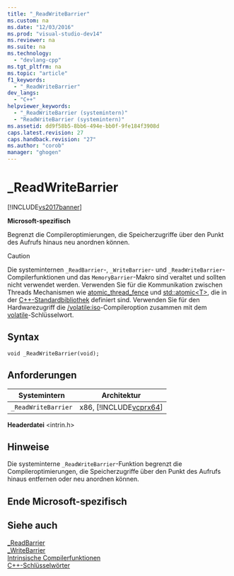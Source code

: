 ```yaml
---
title: "_ReadWriteBarrier"
ms.custom: na
ms.date: "12/03/2016"
ms.prod: "visual-studio-dev14"
ms.reviewer: na
ms.suite: na
ms.technology: 
  - "devlang-cpp"
ms.tgt_pltfrm: na
ms.topic: "article"
f1_keywords: 
  - "_ReadWriteBarrier"
dev_langs: 
  - "C++"
helpviewer_keywords: 
  - "_ReadWriteBarrier (systemintern)"
  - "ReadWriteBarrier (systemintern)"
ms.assetid: dd9f58b5-8bb6-494e-bb0f-9fe184f3908d
caps.latest.revision: 27
caps.handback.revision: "27"
ms.author: "corob"
manager: "ghogen"
---
```

# _ReadWriteBarrier
[!INCLUDE[vs2017banner](../assembler/inline/includes/vs2017banner.md)]

**Microsoft\-spezifisch**  
  
 Begrenzt die Compileroptimierungen, die Speicherzugriffe über den Punkt des Aufrufs hinaus neu anordnen können.  
  
> [!CAUTION]
>  Die systeminternen `_ReadBarrier`\-, `_WriteBarrier`\- und `_ReadWriteBarrier`\-Compilerfunktionen und das `MemoryBarrier`\-Makro sind veraltet und sollten nicht verwendet werden.  Verwenden Sie für die Kommunikation zwischen Threads Mechanismen wie [atomic\_thread\_fence](../Topic/atomic_thread_fence%20Function.md) und [std::atomic\<T\>](../standard-library/atomic.md), die in der [C\+\+\-Standardbibliothek](../standard-library/cpp-standard-library-reference.md) definiert sind.  Verwenden Sie für den Hardwarezugriff die [\/volatile:iso](../build/reference/volatile-volatile-keyword-interpretation.md)\-Compileroption zusammen mit dem [volatile](../cpp/volatile-cpp.md)\-Schlüsselwort.  
  
## Syntax  
  
```  
void _ReadWriteBarrier(void);  
```  
  
## Anforderungen  
  
|Systemintern|Architektur|  
|------------------|-----------------|  
|`_ReadWriteBarrier`|x86, [!INCLUDE[vcprx64](../assembler/inline/includes/vcprx64_md.md)]|  
  
 **Headerdatei** \<intrin.h\>  
  
## Hinweise  
 Die systeminterne `_ReadWriteBarrier`\-Funktion begrenzt die Compileroptimierungen, die Speicherzugriffe über den Punkt des Aufrufs hinaus entfernen oder neu anordnen können.  
  
## Ende Microsoft\-spezifisch  
  
## Siehe auch  
 [\_ReadBarrier](../intrinsics/readbarrier.md)   
 [\_WriteBarrier](../intrinsics/writebarrier.md)   
 [Intrinsische Compilerfunktionen](../intrinsics/compiler-intrinsics.md)   
 [C\+\+\-Schlüsselwörter](../cpp/keywords-cpp.md)